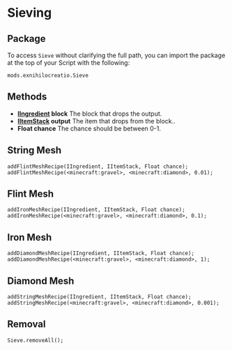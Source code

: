 # Sieving

## Package

To access `Sieve` without clarifying the full path, you can import the package at the top of your Script with the following:

```zenscript
mods.exnihilocreatio.Sieve
```

## Methods

- **[IIngredient](/Vanilla/Variable_Types/IIngredient/) block** The block that drops the output.
- **[IItemStack](/Vanilla/Items/IItemStack/) output** The item that drops from the block..
- **Float chance** The chance should be between 0-1.

## String Mesh

```zenscript
addFlintMeshRecipe(IIngredient, IItemStack, Float chance);
addFlintMeshRecipe(<minecraft:gravel>, <minecraft:diamond>, 0.01);
```

## Flint Mesh

```zenscript
addIronMeshRecipe(IIngredient, IItemStack, Float chance);
addIronMeshRecipe(<minecraft:gravel>, <minecraft:diamond>, 0.1);
```

## Iron Mesh

```zenscript
addDiamondMeshRecipe(IIngredient, IItemStack, Float chance);
addDiamondMeshRecipe(<minecraft:gravel>, <minecraft:diamond>, 1);
```

## Diamond Mesh

```zenscript
addStringMeshRecipe(IIngredient, IItemStack, Float chance);
addStringMeshRecipe(<minecraft:gravel>, <minecraft:diamond>, 0.001);
```

## Removal

```zenscript
Sieve.removeAll();
```
